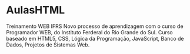 # AulasHTML
Treinamento WEB IFRS
Novo processo de aprendizagem com o curso de Programador WEB, do Instituto Ferderal do Rio Grande do Sul.
Curso baseado em HTML5, CSS, Lógica da Programação, JavaScript, Banco de Dados, Projetos de Sistemas Web.
